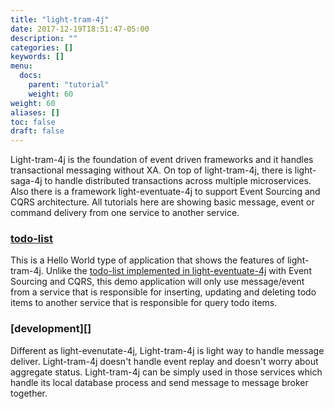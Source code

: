 ```yaml
---
title: "light-tram-4j"
date: 2017-12-19T18:51:47-05:00
description: ""
categories: []
keywords: []
menu:
  docs:
    parent: "tutorial"
    weight: 60
weight: 60
aliases: []
toc: false
draft: false
---
```


Light-tram-4j is the foundation of event driven frameworks and it handles transactional
messaging without XA. On top of light-tram-4j, there is light-saga-4j to handle distributed 
transactions across multiple microservices. Also there is a framework light-eventuate-4j to
support Event Sourcing and CQRS architecture. All tutorials here are showing basic message,
event or command delivery from one service to another service. 

### [todo-list][]

This is a Hello World type of application that shows the features of light-tram-4j. Unlike
the [todo-list implemented in light-eventuate-4j][] with Event Sourcing and CQRS, this demo
application will only use message/event from a service that is responsible for inserting, 
updating and deleting todo items to another service that is responsible for query todo items.
 


[todo-list]: /tutorial/tram/todo-list/
[todo-list implemented in light-eventuate-4j]: /tutorial/eventuate/todo-list/

### [development][]

Different as light-evenutate-4j, Light-tram-4j is light way to handle message deliver. Light-tram-4j doesn't handle event replay and doesn't worry about aggregate status.
Light-tram-4j  can be simply used in those services which handle its local database process and send message to message broker together.




[develop]: /tutorial/tram/develop/